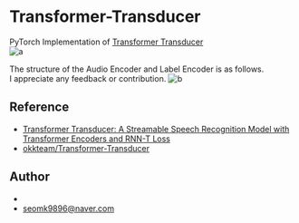 # Transformer-Transducer
PyTorch Implementation of [Transformer Transducer](https://arxiv.org/abs/2002.02562)  
![a](https://user-images.githubusercontent.com/54731898/108169681-6025d280-713c-11eb-9dd7-ac05344582de.PNG)  

The structure of the Audio Encoder and Label Encoder is as follows.  
I appreciate any feedback or contribution.
![b](https://user-images.githubusercontent.com/54731898/108169684-6156ff80-713c-11eb-9469-80820d91c365.PNG)  

## Reference

- [Transformer Transducer: A Streamable Speech Recognition Model with Transformer Encoders and RNN-T Loss](https://arxiv.org/abs/2002.02562)
- [okkteam/Transformer-Transducer](https://github.com/okkteam/Transformer-Transducer)

## Author
-
- seomk9896@naver.com
